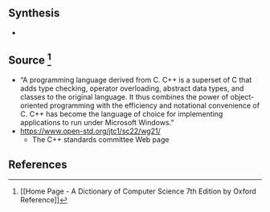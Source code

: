 ## Synthesis
- 
## Source [^1]
- “A programming language derived from C. C++ is a superset of C that adds type checking, operator overloading, abstract data types, and classes to the original language. It thus combines the power of object-oriented programming with the efficiency and notational convenience of C. C++ has become the language of choice for implementing applications to run under Microsoft Windows.”
- https://www.open-std.org/jtc1/sc22/wg21/
	- The C++ standards committee Web page
## References

[^1]: [[Home Page - A Dictionary of Computer Science 7th Edition by Oxford Reference]]
